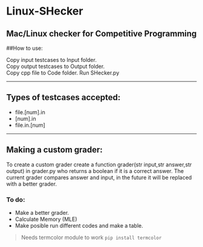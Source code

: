 # Linux-SHecker
Mac/Linux checker for Competitive Programming
---
##How to use:

Copy input testcases to Input folder.  
Copy output testcases to Output folder.  
Copy cpp file to Code folder.
Run SHecker.py

---
## Types of testcases accepted:
 - file.[num].in
 - [num].in
 - file.in.[num]
 
---
## Making a custom grader:
To create a custom grader create a function grader(str input,str answer,str output) in grader.py who returns a boolean if it is a correct answer.
The current grader compares answer and input, in the future it will be replaced with a better grader.

### To do:
 - Make a better grader.
 - Calculate Memory (MLE)
 - Make posible run different codes and make a table.

> Needs termcolor module to work `pip install termcolor`
